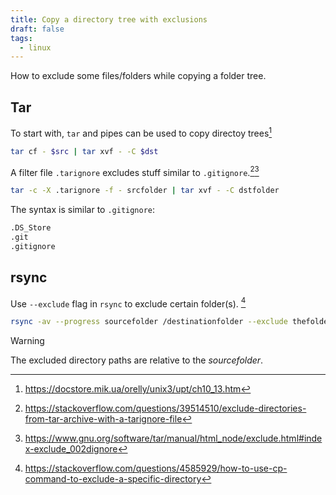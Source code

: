 ```yaml
---
title: Copy a directory tree with exclusions
draft: false
tags:
  - linux
---
```


How to exclude some files/folders while copying a folder tree.

## Tar

To start with, `tar` and pipes can be used to copy directoy trees[^1]

```sh
tar cf - $src | tar xvf - -C $dst
```

[^1]: https://docstore.mik.ua/orelly/unix3/upt/ch10_13.htm

A filter file `.tarignore` excludes stuff similar to `.gitignore`.[^2][^3]

```sh
tar -c -X .tarignore -f - srcfolder | tar xvf - -C dstfolder
```

The syntax is similar to `.gitignore`:

```txt title=".tarignore"
.DS_Store
.git
.gitignore
```

[^2]: https://stackoverflow.com/questions/39514510/exclude-directories-from-tar-archive-with-a-tarignore-file
[^3]: https://www.gnu.org/software/tar/manual/html_node/exclude.html#index-exclude_002dignore

## rsync

Use `--exclude` flag in `rsync` to exclude certain folder(s). [^4]

```sh
rsync -av --progress sourcefolder /destinationfolder --exclude thefoldertoexclude --exclude anotherfoldertoexclude
```

> [!warning]
> The excluded directory paths are relative to the *sourcefolder*.

[^4]: https://stackoverflow.com/questions/4585929/how-to-use-cp-command-to-exclude-a-specific-directory
